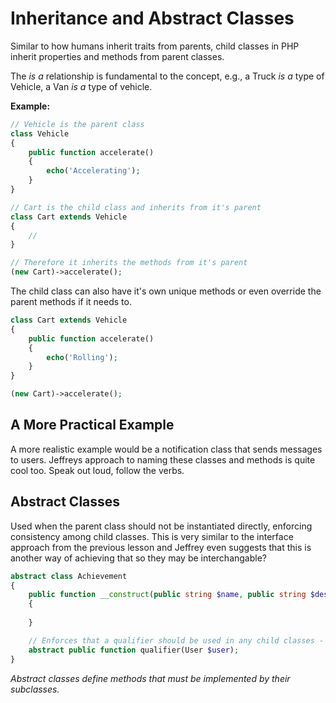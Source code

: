 # Inheritance and Abstract Classes

Similar to how humans inherit traits from parents, child classes in PHP inherit properties and methods from parent classes.

The *is a* relationship is fundamental to the concept, e.g., a Truck *is a* type of Vehicle, a Van *is a* type of vehicle.

**Example:**
```php
// Vehicle is the parent class
class Vehicle
{
    public function accelerate()
    {
        echo('Accelerating');
    }
}

// Cart is the child class and inherits from it's parent
class Cart extends Vehicle
{
    // 
}

// Therefore it inherits the methods from it's parent
(new Cart)->accelerate();
```

The child class can also have it's own unique methods or even override the parent methods if it needs to.

```php
class Cart extends Vehicle
{
    public function accelerate()
    {
        echo('Rolling');
    }
}

(new Cart)->accelerate();
```

## A More Practical Example
A more realistic example would be a notification class that sends messages to users. Jeffreys approach to naming these classes and methods is quite cool too. Speak out loud, follow the verbs.

## Abstract Classes
Used when the parent class should not be instantiated directly, enforcing consistency among child classes. This is very similar to the interface approach from the previous lesson and Jeffrey even suggests that this is another way of achieving that so they may be interchangable?

```php
abstract class Achievement
{
    public function __construct(public string $name, public string $description, public string $icon)
    {
        
    }

    // Enforces that a qualifier should be used in any child classes - Similar to an interface
    abstract public function qualifier(User $user);
}
```
*Abstract classes define methods that must be implemented by their subclasses.*

